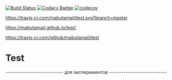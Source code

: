 [![Build Status](https://api.travis-ci.com/mabutamail/test.svg?branch=master)](https://travis-ci.com/github/mabutamail/test)
[![Codacy Badge](https://app.codacy.com/project/badge/Grade/175177a3145f4b95955e9e6492d63aed)](https://www.codacy.com/gh/mabutamail/test/dashboard?utm_source=github.com&amp;utm_medium=referral&amp;utm_content=mabutamail/test&amp;utm_campaign=Badge_Grade)
[![codecov](https://codecov.io/gh/mabutamail/test/branch/master/graph/badge.svg?token=WRMSASU05D)](https://codecov.io/gh/mabutamail/test)

https://travis-ci.com/mabutamail/test.svg?branch=master

https://mabutamail.github.io/test/

https://travis-ci.com/github/mabutamail/test

# Test
----------------------------    для экспериментов   ----------------------------